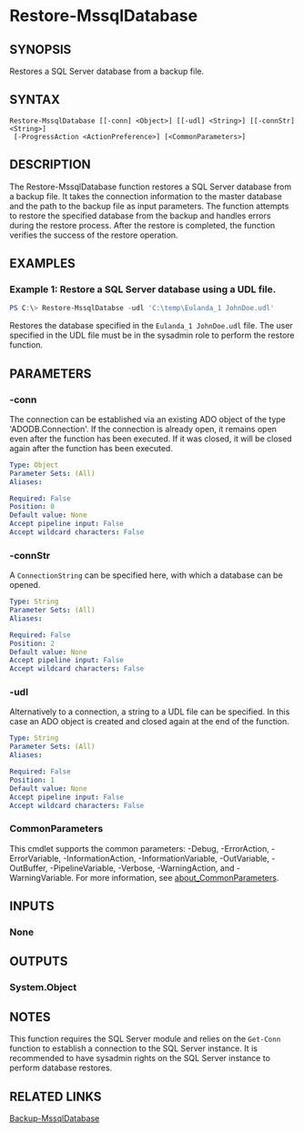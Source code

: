 ﻿---
external help file: EulandaConnect-help.xml
Module Name: EulandaConnect
online version: https://github.com/Eulanda/EulandaConnect/blob/master/docs/Restore-MssqlDatabase.md
schema: 2.0.0
lastMod: 2024-03-19T06:27:25
---

# Restore-MssqlDatabase

## SYNOPSIS
Restores a SQL Server database from a backup file.

## SYNTAX

```
Restore-MssqlDatabase [[-conn] <Object>] [[-udl] <String>] [[-connStr] <String>]
 [-ProgressAction <ActionPreference>] [<CommonParameters>]
```

## DESCRIPTION
The Restore-MssqlDatabase function restores a SQL Server database from a backup file. It takes the connection information to the master database and the path to the backup file as input parameters. The function attempts to restore the specified database from the backup and handles errors during the restore process. After the restore is completed, the function verifies the success of the restore operation.

## EXAMPLES

### Example 1: Restore a SQL Server database using a UDL file.
```powershell
PS C:\> Restore-MssqlDatabse -udl 'C:\temp\Eulanda_1 JohnDoe.udl'
```

Restores the database specified in the `Eulanda_1 JohnDoe.udl` file. The user specified in the UDL file must be in the sysadmin role to perform the restore function.

## PARAMETERS

### -conn
The connection can be established via an existing ADO object of the type 'ADODB.Connection'. If the connection is already open, it remains open even after the function has been executed. If it was closed, it will be closed again after the function has been executed.

```yaml
Type: Object
Parameter Sets: (All)
Aliases:

Required: False
Position: 0
Default value: None
Accept pipeline input: False
Accept wildcard characters: False
```

### -connStr
A `ConnectionString` can be specified here, with which a database can be opened.

```yaml
Type: String
Parameter Sets: (All)
Aliases:

Required: False
Position: 2
Default value: None
Accept pipeline input: False
Accept wildcard characters: False
```

### -udl
Alternatively to a connection, a string to a UDL file can be specified. In this case an ADO object is created and closed again at the end of the function.

```yaml
Type: String
Parameter Sets: (All)
Aliases:

Required: False
Position: 1
Default value: None
Accept pipeline input: False
Accept wildcard characters: False
```


### CommonParameters
This cmdlet supports the common parameters: -Debug, -ErrorAction, -ErrorVariable, -InformationAction, -InformationVariable, -OutVariable, -OutBuffer, -PipelineVariable, -Verbose, -WarningAction, and -WarningVariable. For more information, see [about_CommonParameters](http://go.microsoft.com/fwlink/?LinkID=113216).

## INPUTS

### None

## OUTPUTS

### System.Object
## NOTES

This function requires the SQL Server module and relies on the `Get-Conn` function to establish a connection to the SQL Server instance. It is recommended to have sysadmin rights on the SQL Server instance to perform database restores. 

## RELATED LINKS

[Backup-MssqlDatabase](./functions/Backup-MssqlDatabase.md)




